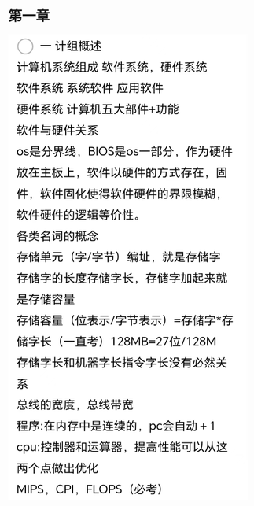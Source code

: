 # 第一章

![image-20241213173124497](https://raw.githubusercontent.com/xiechen274/ChenCsNote/images/images/image-20241213173124497.png)